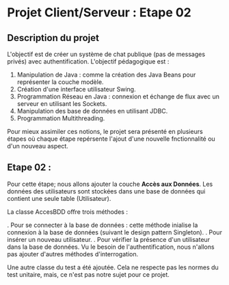 # Projet Client/Serveur : Etape 02

## Description du projet

L'objectif est de créer un système de chat publique (pas de messages
privés) avec authentification. L'objectif pédagogique est :

1. Manipulation de Java : comme la création des Java Beans pour
représenter la couche modèle.
2. Création d'une interface utilisateur Swing.
3. Programmation Réseau en Java : connexion et échange de flux
avec un serveur en utilisant les Sockets.
4. Manipulation des base de données en utilisant JDBC.
5. Programmation Multithreading.

Pour mieux assimiler ces notions, le projet sera présenté en plusieurs
étapes où chaque étape repérsente l'ajout d'une nouvelle fnctionnalité 
ou d'un nouveau aspect.

## Etape 02 :

Pour cette étape; nous allons ajouter la couche **Accès aux Données**.
Les données des utilisateurs sont stockées dans une base de données
qui contient une seule table (Utilisateur).

La classe AccesBDD offre trois méthodes :

. Pour se connecter à la base de données : cette méthode inialise 
la connexion à la base de données (suivant le design pattern Singleton).
. Pour insérer un nouveau utilisateur.
. Pour vérifier la présence d'un utilisateur dans la base de données.
Vu le besoin de l'authentification, nous n'allons pas ajouter d'autres
méthodes d'interrogation.

Une autre classe du test a été ajoutée. Cela ne respecte pas les normes 
du test unitaire, mais, ce n'est pas notre sujet pour ce projet.
